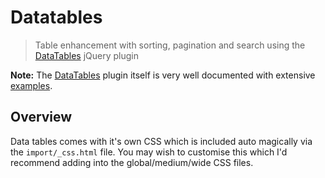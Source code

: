 # Datatables

[Bower]: http://bower.io/
[Squiz Boilerplate]: https://gitlab.squiz.net/boilerplate/squiz-boilerplate
[DataTables]: http://datatables.net

> Table enhancement with sorting, pagination and search using the [DataTables][] jQuery plugin

**Note:** The [DataTables][] plugin itself is very well documented with extensive [examples](http://datatables.net/examples).

## Overview

Data tables comes with it's own CSS which is included auto magically via the `import/_css.html` file. You may wish to customise this which I'd recommend adding into the global/medium/wide CSS files.
